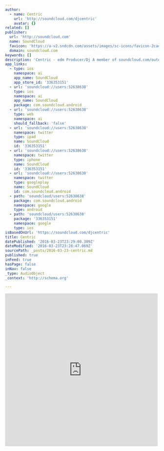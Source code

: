 ```yaml
---
author:
  - name: Centric
    url: 'http://soundcloud.com/djcentric'
    avatar: {}
related: []
publisher:
  url: 'http://soundcloud.com'
  name: SoundCloud
  favicon: 'https://a-v2.sndcdn.com/assets/images/sc-icons/favicon-2cadd14b.ico'
  domain: soundcloud.com
keywords: []
description: 'Centric - edm Producer/Dj A member of soundcloud.com/outofmanadjs *Supported By* - Tiesto - Bassjackers - Breathe Carolina - Machine Gun Kelly (MGK) - Gabriel Antonio - EV - SHARPS - Trap Sounds - The Trap Agency - SickTaste.com - EDM Platform - Oscar Olivo - MIMO - Tommie Cotton Contact/Bookings/Collaborations/Promos: Centric.Contact@gmail.com Marcus Contipelli, aka "Centric" is a 21 Year old Producer and DJ from Cleveland, Ohio.'
app_links:
  - type: ios
    namespace: ai
    app_name: SoundCloud
    app_store_id: '336353151'
  - url: 'soundcloud://users:52638638'
    type: ios
    namespace: ai
    app_name: SoundCloud
    package: com.soundcloud.android
  - url: 'soundcloud://users:52638638'
    type: web
    namespace: ai
    should_fallback: 'false'
  - url: 'soundcloud://users:52638638'
    namespace: twitter
    type: ipad
    name: SoundCloud
    id: '336353151'
  - url: 'soundcloud://users:52638638'
    namespace: twitter
    type: iphone
    name: SoundCloud
    id: '336353151'
  - url: 'soundcloud://users:52638638'
    namespace: twitter
    type: googleplay
    name: SoundCloud
    id: com.soundcloud.android
  - path: 'soundcloud/users:52638638'
    package: com.soundcloud.android
    namespace: google
    type: android
  - path: 'soundcloud/users:52638638'
    package: '336353151'
    namespace: google
    type: ios
isBasedOnUrl: 'https://soundcloud.com/djcentric'
title: Centric
datePublished: '2016-03-23T23:29:00.309Z'
dateModified: '2016-03-23T23:28:47.069Z'
sourcePath: _posts/2016-03-23-centric.md
published: true
inFeed: true
hasPage: false
inNav: false
_type: AudioObject
_context: 'http://schema.org'

---
```

<iframe src="https://cdn.embedly.com/widgets/media.html?src=https%3A%2F%2Fw.soundcloud.com%2Fplayer%2F%3Fvisual%3Dtrue%26url%3Dhttp%253A%252F%252Fapi.soundcloud.com%252Fusers%252F52638638%26show_artwork%3Dtrue&amp;url=https%3A%2F%2Fsoundcloud.com%2Fdjcentric&amp;image=http%3A%2F%2Fi1.sndcdn.com%2Favatars-000202506561-13wicv-t500x500.jpg&amp;key=b7d04c9b404c499eba89ee7072e1c4f7&amp;type=text%2Fhtml&amp;schema=soundcloud" width="500" height="500" scrolling="no" frameborder="0" allowfullscreen="allowfullscreen" style=""></iframe>